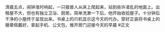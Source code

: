 清晨五点，闹钟准时响起，一只狼兽人从床上爬起来，站到些许凌乱的地面上。出租屋不大，但也有独立卫浴、厨房。简单洗漱一下后，他开始收拾屋子。十分钟后干净的小屋终于呈现出来。书桌上的爪机显示这今天的代办。穿好正装将书桌上的徽章佩戴好，拿起手机、公文包，推开房门迎接今天的早晨
#正文 
